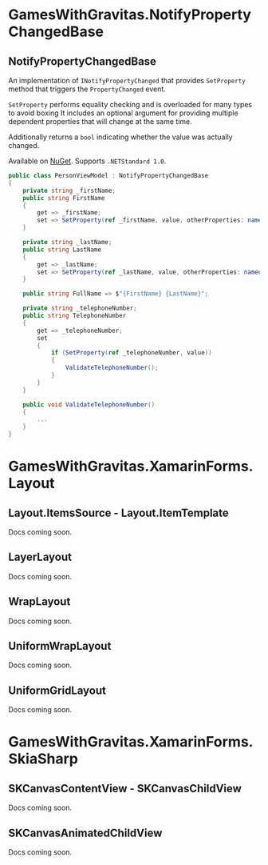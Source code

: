 # GamesWithGravitas.NotifyPropertyChangedBase
## NotifyPropertyChangedBase
An implementation of `INotifyPropertyChanged` that provides  `SetProperty` method that triggers the `PropertyChanged` event.

`SetProperty` performs equality checking and is overloaded for many types to avoid boxing It includes an optional argument for providing multiple dependent properties that will change at the same time.

Additionally returns a `bool` indicating whether the value was actually changed.

Available on [NuGet](https://www.nuget.org/packages/GamesWithGravitas.NotifyPropertyChangedBase/). Supports `.NETStandard 1.0`.

```csharp
public class PersonViewModel : NotifyPropertyChangedBase
{
    private string _firstName;
    public string FirstName
    {
        get => _firstName;
        set => SetProperty(ref _firstName, value, otherProperties: nameof(FullName));
    }

    private string _lastName;
    public string LastName
    {
        get => _lastName;
        set => SetProperty(ref _lastName, value, otherProperties: nameof(FullName));
    }

    public string FullName => $"{FirstName} {LastName}";

    private string _telephoneNumber;
    public string TelephoneNumber
    {
        get => _telephoneNumber;
        set
        {
            if (SetProperty(ref _telephoneNumber, value))
            {
                ValidateTelephoneNumber();
            }
        }
    }

    public void ValidateTelephoneNumber()
    {
        ...
    }
}
```
# GamesWithGravitas.XamarinForms.Layout
## Layout.ItemsSource - Layout.ItemTemplate
Docs coming soon.
## LayerLayout
Docs coming soon.
## WrapLayout
Docs coming soon.
## UniformWrapLayout
Docs coming soon.
## UniformGridLayout
Docs coming soon.
# GamesWithGravitas.XamarinForms.SkiaSharp
## SKCanvasContentView - SKCanvasChildView
Docs coming soon.
## SKCanvasAnimatedChildView
Docs coming soon.
